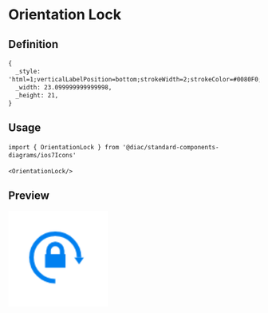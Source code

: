 # Orientation Lock

## Definition

```
{
  _style: 'html=1;verticalLabelPosition=bottom;strokeWidth=2;strokeColor=#0080F0;fillColor=strokeColor;shadow=0;dashed=0;shape=mxgraph.ios7.icons.orientation_lock;pointerEvents=1',
  _width: 23.099999999999998,
  _height: 21,
}
```

## Usage

```
import { OrientationLock } from '@diac/standard-components-diagrams/ios7Icons'

<OrientationLock/>
```

## Preview

<img src="./orientation-lock.png" width="200"/>
